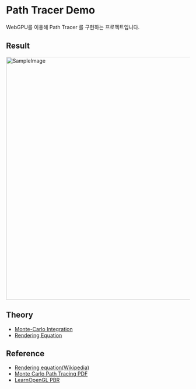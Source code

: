 # Path Tracer Demo

WebGPU를 이용해 Path Tracer 를 구현하는 프로젝트입니다.

## Result

<img width="886" height="664" alt="SampleImage" src="https://github.com/user-attachments/assets/dbdbdddb-4c9e-4fb0-9d9d-2774a578a7e9" />

## Theory

+ [Monte-Carlo Integration](./readables/MonteCarloIntegration.md)
+ [Rendering Equation](./readables/RenderingEquation.md)

## Reference

+ [Rendering equation(Wikipedia)](https://en.wikipedia.org/wiki/Rendering_equation)
+ [Monte Carlo Path Tracing PDF](https://graphics.stanford.edu/courses/cs348b-01/course29.hanrahan.pdf)
+ [LearnOpenGL PBR](https://learnopengl.com/PBR/Theory)
